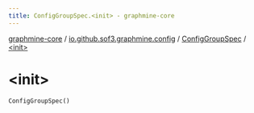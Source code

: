 ```yaml
---
title: ConfigGroupSpec.<init> - graphmine-core
---
```


[graphmine-core](../../index.html) / [io.github.sof3.graphmine.config](../index.html) / [ConfigGroupSpec](index.html) / [&lt;init&gt;](./-init-.html)

# &lt;init&gt;

`ConfigGroupSpec()`